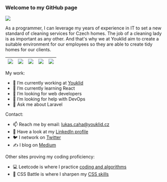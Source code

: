 ### Welcome to my GitHub page


![](http://estruyf-github.azurewebsites.net/api/VisitorHit?user=LukasCaha&repo=LukasCaha&countColorcountColor&countColor=%235dce59)

As a programmer, I can leverage my years of experience in IT to set a new standard of cleaning services for Czech homes. The job of a cleaning lady is as important as any other. And that's why we at Youklid aim to create a suitable environment for our employees so they are able to create tidy homes for our clients.

| <img src="https://img.shields.io/badge/React-20232A?style=for-the-badge&logo=react&logoColor=61DAFB"/> | <img src="https://img.shields.io/badge/MySQL-005C84?style=for-the-badge&logo=mysql&logoColor=white"/>| <img src="https://img.shields.io/badge/php-%23777BB4.svg?&style=for-the-badge&logo=php&logoColor=white"/> | <img src="https://img.shields.io/badge/laravel%20-%23FF2D20.svg?&style=for-the-badge&logo=laravel&logoColor=white"/> | <img src="https://img.shields.io/badge/Tailwind_CSS-38B2AC?style=for-the-badge&logo=tailwind-css&logoColor=white"/> |
| --- | --- | --- | --- | --- |

My work:
- 🔭 I’m currently working at [Youklid](https://youklid.cz/)
- 🌱 I’m currently learning React
- 🤝 I’m looking for web developers
- 🤔 I’m looking for help with DevOps
- 💬 Ask me about Laravel

Contact:
- 📫 Reach me by email: lukas.caha@youklid.cz
- 💼 Have a look at my [LinkedIn profile](https://www.linkedin.com/in/lukascaha/)
- 🐦 I network on [Twitter](https://twitter.com/lukas_caha)
- ✍️ I blog on [Medium](https://lukascaha.medium.com/)

Other sites proving my coding proficiency:
- 💻 Leetcode is where I practice [coding and algorithms](https://leetcode.com/LukasCaha/)
- 🧩 CSS Battle is where I sharpen my [CSS skills](https://cssbattle.dev/player/bD893G1tQPSkisod6xqya8fLXvo2)
